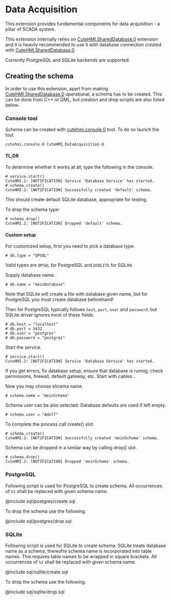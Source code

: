 # Data Acquisition

This extension provides fundamental components for data acquisition - a pillar of SCADA system.

This extension internally relies on [CuteHMI.SharedDatabase.0](../SharedDatabase.0/) extension and it is heavily recommended to use
it with database connection created with [CuteHMI.SharedDatabase.0](../SharedDatabase.0/).

Currently PostgreSQL and SQLite backends are supported.

## Creating the schema

In order to use this extension, apart from making [CuteHMI.SharedDatabase.0](../SharedDatabase.0/) operational, a schema has to be
created. This can be done from C++ or QML, but creation and drop scripts are also listed below.

### Console tool

Schema can be created with [cutehmi.console.0](../../../tools/cutehmi.console.0/) tool. To do so launch the tool.
```
cutehmi.console.0 CuteHMI.DataAcquisition.0
```

#### TL;DR

To determine whether it works at all, type the following in the console.
```
# service.start()
CuteHMI.2: [NOTIFICATION] Service 'Database Service' has started.
# schema.create()
CuteHMI.2: [NOTIFICATION] Successfully created 'default' schema.
```
This should create default SQLite database, appropriate for testing.

To drop the schema type:
```
# schema.drop()
CuteHMI.2: [NOTIFICATION] Dropped 'default' schema.
```

#### Custom setup

For customized setup, first you need to pick a database type.
```
# db.type = "QPSQL"
```
Valid types are `QPSQL` for PostgreSQL and `QSQLITE` for SQLite.

Supply database name.
```
# db.name = "meinDatabase"
```
Note that SQLite will create a file with database given name, but for PostgreSQL you must create database beforehand!

Then for PostgreSQL typically follows `host`, `port`, `user` and `password`, but SQLite driver ignores most of these fields.
```
# db.host = "localhost"
# db.port = 5432
# db.user = "postgres"
# db.password = "postgres"
```

Start the service.
```
# service.start()
CuteHMI.2: [NOTIFICATION] Service 'Database Service' has started.
```
If you get errors, fix database setup, ensure that database is runnig, check permissions, firewall, default gateway, etc. Start
with cables...

Now you may choose shcema name.
```
# schema.name = "meinSchema"
```

Schema user can be also selected. Database defaults are used if left empty.
```
# schema.user = "Adolf"
```

To complete the process call create() slot.
```
# schema.create()
CuteHMI.2: [NOTIFICATION] Successfully created 'meinSchema' schema.
```

Schema can be dropped in a similar way by calling drop() slot.
```
# schema.drop()
CuteHMI.2: [NOTIFICATION] Dropped 'meinSchema' schema.
```

### PostgreSQL

Following script is used for PostgreSQL to create schema. All occurrences of `%1` shall be replaced with given schema name.

@include sql/postgres/create.sql

To drop the schema use the following.

@include sql/postgres/drop.sql

### SQLite

Following script is used for SQLite to create schema. SQLite treats database name as a schema, thereofre schema name is incorporated
into table names. This requires table names to be wrapped in square brackets. All occurrences of `%1` shall be replaced with given
schema name.

@include sql/sqlite/create.sql

To drop the schema use the following.

@include sql/sqlite/drop.sql
